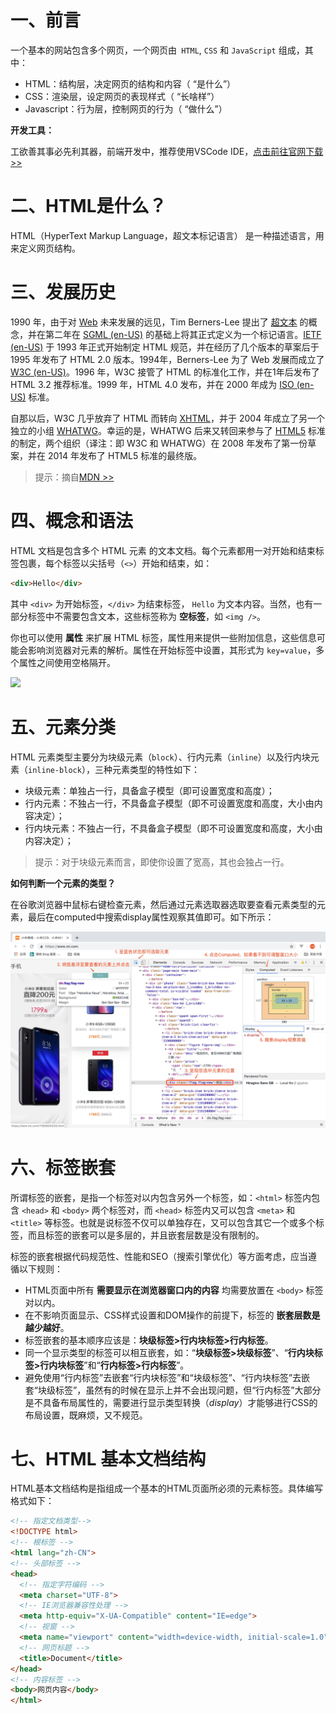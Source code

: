 



# 一、前言

一个基本的网站包含多个网页，一个网页由` HTML`, `CSS` 和 `JavaScript`  组成，其中：

- HTML：结构层，决定网页的结构和内容（ “是什么”）
- CSS：渲染层，设定网页的表现样式（ “长啥样”）
- Javascript：行为层，控制网页的行为（ “做什么”）

**开发工具：**

工欲善其事必先利其器，前端开发中，推荐使用VSCode IDE，[点击前往官网下载 >>](https://code.visualstudio.com/download)

# 二、HTML是什么？

HTML（HyperText Markup Language，超文本标记语言） 是一种描述语言，用来定义网页结构。

# 三、发展历史

1990 年，由于对 [Web](https://developer.mozilla.org/zh-CN/docs/Glossary/World_Wide_Web) 未来发展的远见，Tim Berners-Lee 提出了 [超文本](https://developer.mozilla.org/zh-CN/docs/Glossary/Hypertext) 的概念，并在第二年在 [SGML (en-US)](https://developer.mozilla.org/en-US/docs/Glossary/SGML) 的基础上将其正式定义为一个标记语言。[IETF (en-US)](https://developer.mozilla.org/en-US/docs/Glossary/IETF) 于 1993 年正式开始制定 HTML 规范，并在经历了几个版本的草案后于 1995 年发布了 HTML 2.0 版本。1994年，Berners-Lee 为了 Web 发展而成立了 [W3C (en-US)](https://developer.mozilla.org/en-US/docs/Glossary/W3C)。1996 年，W3C 接管了 HTML 的标准化工作，并在1年后发布了 HTML 3.2 推荐标准。1999 年，HTML 4.0 发布，并在 2000 年成为 [ISO (en-US)](https://developer.mozilla.org/en-US/docs/Glossary/ISO) 标准。

自那以后，W3C 几乎放弃了 HTML 而转向 [XHTML](https://developer.mozilla.org/zh-CN/docs/Glossary/XHTML)，并于 2004 年成立了另一个独立的小组 [WHATWG](https://developer.mozilla.org/zh-CN/docs/Glossary/WHATWG)。幸运的是，WHATWG 后来又转回来参与了 [HTML5](https://developer.mozilla.org/zh-CN/docs/Glossary/HTML5) 标准的制定，两个组织（译注：即 W3C 和 WHATWG）在 2008 年发布了第一份草案，并在 2014 年发布了 HTML5 标准的最终版。

> 提示：摘自[MDN >>](https://developer.mozilla.org/zh-CN/docs/Glossary/HTML)

# 四、概念和语法

HTML 文档是包含多个 HTML 元素 的文本文档。每个元素都用一对开始和结束标签包裹，每个标签以尖括号（`<>`）开始和结束，如：

```html
<div>Hello</div>
```

其中 `<div>` 为开始标签，`</div>` 为结束标签， `Hello` 为文本内容。当然，也有一部分标签中不需要包含文本，这些标签称为 **空标签**，如 `<img />`。

你也可以使用 **属性** 来扩展 HTML 标签，属性用来提供一些附加信息，这些信息可能会影响浏览器对元素的解析。属性在开始标签中设置，其形式为 `key=value`，多个属性之间使用空格隔开。

![](https://mdn.mozillademos.org/files/7659/anatomy-of-an-html-element.png)



# 五、元素分类

HTML 元素类型主要分为块级元素（`block`）、行内元素（`inline`）以及行内块元素（`inline-block`），三种元素类型的特性如下：

- 块级元素：单独占一行，具备盒子模型（即可设置宽度和高度）；
- 行内元素：不独占一行，不具备盒子模型（即不可设置宽度和高度，大小由内容决定）；
- 行内块元素：不独占一行，不具备盒子模型（即不可设置宽度和高度，大小由内容决定）；

> 提示：对于块级元素而言，即使你设置了宽高，其也会独占一行。

**如何判断一个元素的类型？**

在谷歌浏览器中鼠标右键检查元素，然后通过元素选取器选取要查看元素类型的元素，最后在computed中搜索display属性观察其值即可。如下所示：

![](./IMGS/check_display.png)

# 六、标签嵌套

所谓标签的嵌套，是指一个标签对以内包含另外一个标签，如：`<html>` 标签内包含 `<head>` 和 `<body>` 两个标签对，而 `<head>` 标签内又可以包含 `<meta>` 和`<title>` 等标签。也就是说标签不仅可以单独存在，又可以包含其它一个或多个标签，而且标签的嵌套可以是多层的，并且嵌套层数是没有限制的。

标签的嵌套根据代码规范性、性能和SEO（搜索引擎优化）等方面考虑，应当遵循以下规则：

- HTML页面中所有 **需要显示在浏览器窗口内的内容** 均需要放置在 `<body>` 标签对以内。
- 在不影响页面显示、CSS样式设置和DOM操作的前提下，标签的 **嵌套层数是越少越好**。
- 标签嵌套的基本顺序应该是：**块级标签>行内块标签>行内标签**。
- 同一个显示类型的标签可以相互嵌套，如：“**块级标签>块级标签**”、“**行内块标签>行内块标签**”和“**行内标签>行内标签**”。
- 避免使用“行内标签”去嵌套“行内块标签”和“块级标签”、“行内块标签”去嵌套“块级标签”，虽然有的时候在显示上并不会出现问题，但“行内标签”大部分是不具备布局属性的，需要进行显示类型转换（*display*）才能够进行CSS的布局设置，既麻烦，又不规范。

# 七、HTML 基本文档结构

HTML基本文档结构是指组成一个基本的HTML页面所必须的元素标签。具体编写格式如下：

```html
<!-- 指定文档类型-->
<!DOCTYPE html>
<!-- 根标签 -->
<html lang="zh-CN">
<!-- 头部标签 -->
<head>
  <!-- 指定字符编码 -->
  <meta charset="UTF-8">
  <!-- IE浏览器兼容性处理 -->
  <meta http-equiv="X-UA-Compatible" content="IE=edge">
  <!-- 视窗 -->
  <meta name="viewport" content="width=device-width, initial-scale=1.0">
  <!-- 网页标题 -->
  <title>Document</title>
</head>
<!-- 内容标签 -->
<body>网页内容</body>
</html>
```





















